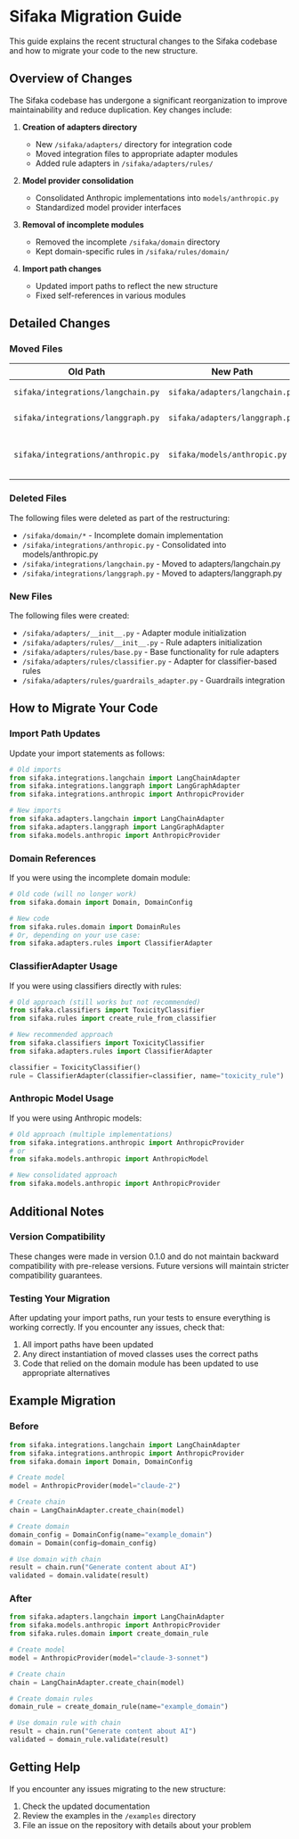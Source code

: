 # Sifaka Migration Guide

This guide explains the recent structural changes to the Sifaka codebase and how to migrate your code to the new structure.

## Overview of Changes

The Sifaka codebase has undergone a significant reorganization to improve maintainability and reduce duplication. Key changes include:

1. **Creation of adapters directory**
   - New `/sifaka/adapters/` directory for integration code
   - Moved integration files to appropriate adapter modules
   - Added rule adapters in `/sifaka/adapters/rules/`

2. **Model provider consolidation**
   - Consolidated Anthropic implementations into `models/anthropic.py`
   - Standardized model provider interfaces

3. **Removal of incomplete modules**
   - Removed the incomplete `/sifaka/domain` directory
   - Kept domain-specific rules in `/sifaka/rules/domain/`

4. **Import path changes**
   - Updated import paths to reflect the new structure
   - Fixed self-references in various modules

## Detailed Changes

### Moved Files

| Old Path | New Path | Notes |
|----------|----------|-------|
| `sifaka/integrations/langchain.py` | `sifaka/adapters/langchain.py` | Functionality unchanged |
| `sifaka/integrations/langgraph.py` | `sifaka/adapters/langgraph.py` | Functionality unchanged |
| `sifaka/integrations/anthropic.py` | `sifaka/models/anthropic.py` | Consolidated with existing Anthropic code |

### Deleted Files

The following files were deleted as part of the restructuring:

- `/sifaka/domain/*` - Incomplete domain implementation
- `/sifaka/integrations/anthropic.py` - Consolidated into models/anthropic.py
- `/sifaka/integrations/langchain.py` - Moved to adapters/langchain.py
- `/sifaka/integrations/langgraph.py` - Moved to adapters/langgraph.py

### New Files

The following files were created:

- `/sifaka/adapters/__init__.py` - Adapter module initialization
- `/sifaka/adapters/rules/__init__.py` - Rule adapters initialization
- `/sifaka/adapters/rules/base.py` - Base functionality for rule adapters
- `/sifaka/adapters/rules/classifier.py` - Adapter for classifier-based rules
- `/sifaka/adapters/rules/guardrails_adapter.py` - Guardrails integration

## How to Migrate Your Code

### Import Path Updates

Update your import statements as follows:

```python
# Old imports
from sifaka.integrations.langchain import LangChainAdapter
from sifaka.integrations.langgraph import LangGraphAdapter
from sifaka.integrations.anthropic import AnthropicProvider

# New imports
from sifaka.adapters.langchain import LangChainAdapter
from sifaka.adapters.langgraph import LangGraphAdapter
from sifaka.models.anthropic import AnthropicProvider
```

### Domain References

If you were using the incomplete domain module:

```python
# Old code (will no longer work)
from sifaka.domain import Domain, DomainConfig

# New code
from sifaka.rules.domain import DomainRules
# Or, depending on your use case:
from sifaka.adapters.rules import ClassifierAdapter
```

### ClassifierAdapter Usage

If you were using classifiers directly with rules:

```python
# Old approach (still works but not recommended)
from sifaka.classifiers import ToxicityClassifier
from sifaka.rules import create_rule_from_classifier

# New recommended approach
from sifaka.classifiers import ToxicityClassifier
from sifaka.adapters.rules import ClassifierAdapter

classifier = ToxicityClassifier()
rule = ClassifierAdapter(classifier=classifier, name="toxicity_rule")
```

### Anthropic Model Usage

If you were using Anthropic models:

```python
# Old approach (multiple implementations)
from sifaka.integrations.anthropic import AnthropicProvider
# or
from sifaka.models.anthropic import AnthropicModel

# New consolidated approach
from sifaka.models.anthropic import AnthropicProvider
```

## Additional Notes

### Version Compatibility

These changes were made in version 0.1.0 and do not maintain backward compatibility with pre-release versions. Future versions will maintain stricter compatibility guarantees.

### Testing Your Migration

After updating your import paths, run your tests to ensure everything is working correctly. If you encounter any issues, check that:

1. All import paths have been updated
2. Any direct instantiation of moved classes uses the correct paths
3. Code that relied on the domain module has been updated to use appropriate alternatives

## Example Migration

### Before

```python
from sifaka.integrations.langchain import LangChainAdapter
from sifaka.integrations.anthropic import AnthropicProvider
from sifaka.domain import Domain, DomainConfig

# Create model
model = AnthropicProvider(model="claude-2")

# Create chain
chain = LangChainAdapter.create_chain(model)

# Create domain
domain_config = DomainConfig(name="example_domain")
domain = Domain(config=domain_config)

# Use domain with chain
result = chain.run("Generate content about AI")
validated = domain.validate(result)
```

### After

```python
from sifaka.adapters.langchain import LangChainAdapter
from sifaka.models.anthropic import AnthropicProvider
from sifaka.rules.domain import create_domain_rule

# Create model
model = AnthropicProvider(model="claude-3-sonnet")

# Create chain
chain = LangChainAdapter.create_chain(model)

# Create domain rules
domain_rule = create_domain_rule(name="example_domain")

# Use domain rule with chain
result = chain.run("Generate content about AI")
validated = domain_rule.validate(result)
```

## Getting Help

If you encounter any issues migrating to the new structure:

1. Check the updated documentation
2. Review the examples in the `/examples` directory
3. File an issue on the repository with details about your problem